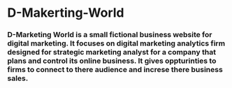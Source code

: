 # D-Makerting-World

### D-Marketing World is a small fictional business website for digital marketing. It focuses on digital marketing analytics firm designed for strategic marketing analyst for a company that plans and control its online business. It gives oppturinties to firms to connect to there audience and increse there business sales.
###
